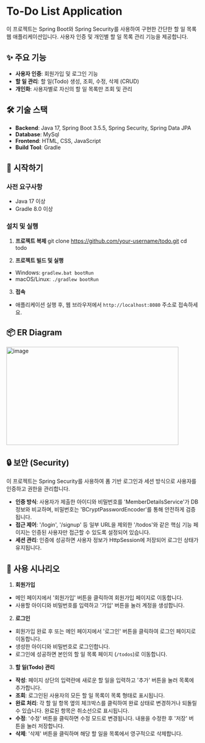 # To-Do List Application

이 프로젝트는 Spring Boot와 Spring Security를 사용하여 구현한 간단한 할 일 목록 웹 애플리케이션입니다. 사용자 인증 및 개인별 할 일 목록 관리 기능을 제공합니다.

## ✨ 주요 기능

- **사용자 인증**: 회원가입 및 로그인 기능
- **할 일 관리**: 할 일(Todo) 생성, 조회, 수정, 삭제 (CRUD)
- **개인화**: 사용자별로 자신의 할 일 목록만 조회 및 관리

## 🛠 기술 스택

- **Backend**: Java 17, Spring Boot 3.5.5, Spring Security, Spring Data JPA
- **Database**: MySql
- **Frontend**: HTML, CSS, JavaScript
- **Build Tool**: Gradle

## 🚀 시작하기

### 사전 요구사항

- Java 17 이상
- Gradle 8.0 이상

### 설치 및 실행

1. **프로젝트 복제**
git clone https://github.com/your-username/todo.git
cd todo

2. **프로젝트 빌드 및 실행**
- Windows: `gradlew.bat bootRun`
- macOS/Linux: `./gradlew bootRun`

3. **접속**
- 애플리케이션 실행 후, 웹 브라우저에서 `http://localhost:8080` 주소로 접속하세요.

## 📦 ER Diagram
<img width="451" height="257" alt="image" src="https://github.com/user-attachments/assets/a5e61ee4-1826-400a-9247-3d3e16905613" />

## 🔒 보안 (Security)
이 프로젝트는 Spring Security를 사용하여 폼 기반 로그인과 세션 방식으로 사용자를 인증하고 권한을 관리합니다.

- **인증 방식**: 사용자가 제출한 아이디와 비밀번호를 'MemberDetailsService'가 DB 정보와 비교하며, 비밀번호는 'BCryptPasswordEncoder'를 통해 안전하게 검증됩니다.
- **접근 제어**: '/login', '/signup' 등 일부 URL을 제외한 '/todos'와 같은 핵심 기능 페이지는 인증된 사용자만 접근할 수 있도록 설정되어 있습니다.
- **세션 관리**: 인증에 성공하면 사용자 정보가 HttpSession에 저장되어 로그인 상태가 유지됩니다.
   
## 🧭 사용 시나리오

1. **회원가입**
- 메인 페이지에서 '회원가입' 버튼을 클릭하여 회원가입 페이지로 이동합니다.
- 사용할 아이디와 비밀번호를 입력하고 '가입' 버튼을 눌러 계정을 생성합니다.

2. **로그인**
- 회원가입 완료 후 또는 메인 페이지에서 '로그인' 버튼을 클릭하여 로그인 페이지로 이동합니다.
- 생성한 아이디와 비밀번호로 로그인합니다.
- 로그인에 성공하면 본인의 할 일 목록 페이지 (`/todos`)로 이동합니다.

3. **할 일(Todo) 관리**
- **작성**: 페이지 상단의 입력란에 새로운 할 일을 입력하고 '추가' 버튼을 눌러 목록에 추가합니다.
- **조회**: 로그인된 사용자의 모든 할 일 목록이 목록 형태로 표시됩니다.
- **완료 처리**: 각 할 일 항목 옆의 체크박스를 클릭하여 완료 상태로 변경하거나 되돌릴 수 있습니다. 완료된 항목은 취소선으로 표시됩니다.
- **수정**: '수정' 버튼을 클릭하면 수정 모드로 변경됩니다. 내용을 수정한 후 '저장' 버튼을 눌러 저장합니다.
- **삭제**: '삭제' 버튼을 클릭하며 해당 할 일을 목록에서 영구적으로 삭제합니다.
